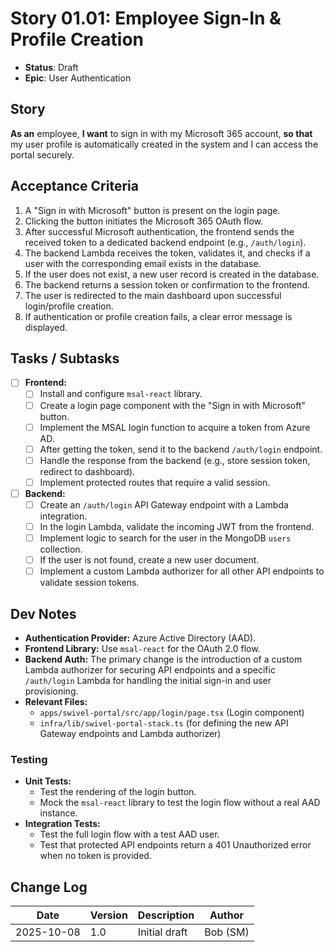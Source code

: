 # Story 01.01: Employee Sign-In & Profile Creation

- **Status**: Draft
- **Epic**: User Authentication

## Story

**As an** employee,
**I want** to sign in with my Microsoft 365 account,
**so that** my user profile is automatically created in the system and I can access the portal securely.

## Acceptance Criteria

1.  A "Sign in with Microsoft" button is present on the login page.
2.  Clicking the button initiates the Microsoft 365 OAuth flow.
3.  After successful Microsoft authentication, the frontend sends the received token to a dedicated backend endpoint (e.g., `/auth/login`).
4.  The backend Lambda receives the token, validates it, and checks if a user with the corresponding email exists in the database.
5.  If the user does not exist, a new user record is created in the database.
6.  The backend returns a session token or confirmation to the frontend.
7.  The user is redirected to the main dashboard upon successful login/profile creation.
8.  If authentication or profile creation fails, a clear error message is displayed.

## Tasks / Subtasks

- [ ] **Frontend:**
  - [ ] Install and configure `msal-react` library.
  - [ ] Create a login page component with the "Sign in with Microsoft" button.
  - [ ] Implement the MSAL login function to acquire a token from Azure AD.
  - [ ] After getting the token, send it to the backend `/auth/login` endpoint.
  - [ ] Handle the response from the backend (e.g., store session token, redirect to dashboard).
  - [ ] Implement protected routes that require a valid session.
- [ ] **Backend:**
  - [ ] Create an `/auth/login` API Gateway endpoint with a Lambda integration.
  - [ ] In the login Lambda, validate the incoming JWT from the frontend.
  - [ ] Implement logic to search for the user in the MongoDB `users` collection.
  - [ ] If the user is not found, create a new user document.
  - [ ] Implement a custom Lambda authorizer for all other API endpoints to validate session tokens.

## Dev Notes

- **Authentication Provider:** Azure Active Directory (AAD).
- **Frontend Library:** Use `msal-react` for the OAuth 2.0 flow.
- **Backend Auth:** The primary change is the introduction of a custom Lambda authorizer for securing API endpoints and a specific `/auth/login` Lambda for handling the initial sign-in and user provisioning.
- **Relevant Files:**
  - `apps/swivel-portal/src/app/login/page.tsx` (Login component)
  - `infra/lib/swivel-portal-stack.ts` (for defining the new API Gateway endpoints and Lambda authorizer)

### Testing

- **Unit Tests:**
  - Test the rendering of the login button.
  - Mock the `msal-react` library to test the login flow without a real AAD instance.
- **Integration Tests:**
  - Test the full login flow with a test AAD user.
  - Test that protected API endpoints return a 401 Unauthorized error when no token is provided.

## Change Log

| Date       | Version | Description   | Author   |
| ---------- | ------- | ------------- | -------- |
| 2025-10-08 | 1.0     | Initial draft | Bob (SM) |

